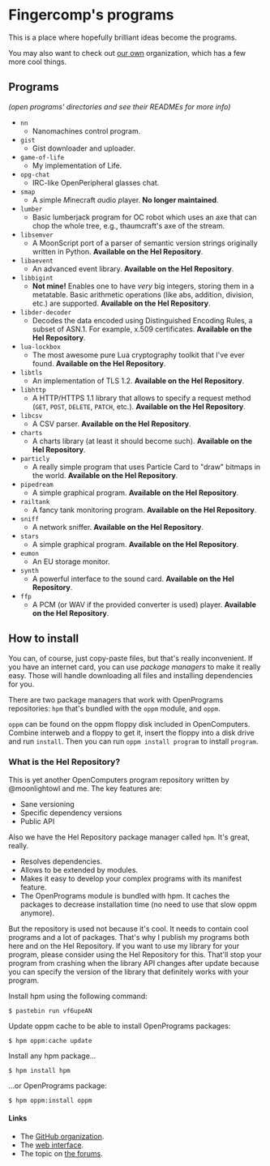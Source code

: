 # Fingercomp's programs
This is a place where hopefully brilliant ideas become the programs.

You may also want to check out [our own](https://github.com/cc-ru) organization, which has a few more cool things.

## Programs
*(open programs' directories and see their READMEs for more info)*
* `nn`
  * Nanomachines control program.
* `gist`
  * Gist downloader and uploader.
* `game-of-life`
  * My implementation of Life.
* `opg-chat`
  * IRC-like OpenPeripheral glasses chat.
* `smap`
  * A *s*imple *M*inecraft *a*udio *p*layer. **No longer maintained**.
* `lumber`
  * Basic lumberjack program for OC robot which uses an axe that can chop the whole tree, e.g., thaumcraft's axe of the stream.
* `libsemver`
  * A MoonScript port of a parser of semantic version strings originally written in Python. **Available on the Hel Repository**.
* `libaevent`
  * An advanced event library. **Available on the Hel Repository**.
* `libbigint`
  * **Not mine!** Enables one to have *very* big integers, storing them in a metatable. Basic arithmetic operations (like abs, addition, division, etc.) are supported. **Available on the Hel Repository**.
* `libder-decoder`
  * Decodes the data encoded using Distinguished Encoding Rules, a subset of ASN.1. For example, x.509 certificates. **Available on the Hel Repository**.
* `lua-lockbox`
  * The most awesome pure Lua cryptography toolkit that I've ever found. **Available on the Hel Repository**.
* `libtls`
  * An implementation of TLS 1.2. **Available on the Hel Repository**.
* `libhttp`
  * A HTTP/HTTPS 1.1 library that allows to specify a request method (`GET`, `POST`, `DELETE`, `PATCH`, etc.). **Available on the Hel Repository**.
* `libcsv`
  * A CSV parser. **Available on the Hel Repository**.
* `charts`
  * A charts library (at least it should become such). **Available on the Hel Repository**.
* `particly`
  * A really simple program that uses Particle Card to "draw" bitmaps in the world. **Available on the Hel Repository**.
* `pipedream`
  * A simple graphical program. **Available on the Hel Repository**.
* `railtank`
  * A fancy tank monitoring program. **Available on the Hel Repository**.
* `sniff`
  * A network sniffer. **Available on the Hel Repository**.
* `stars`
  * A simple graphical program. **Available on the Hel Repository**.
* `eumon`
  * An EU storage monitor.
* `synth`
  * A powerful interface to the sound card. **Available on the Hel Repository**.
* `ffp`
  * A PCM (or WAV if the provided converter is used) player. **Available on the Hel Repository**.

## How to install
You can, of course, just copy-paste files, but that's really inconvenient.
If you have an internet card, you can use *package managers* to make it really
easy. Those will handle downloading all files and installing dependencies for
you.

There are two package managers that work with OpenPrograms repositories: `hpm`
that's bundled with the `oppm` module, and `oppm`.

`oppm` can be found on the oppm floppy disk included in OpenComputers. Combine
interweb and a floppy to get it, insert the floppy into a disk drive and run
`install`. Then you can run `oppm install program` to install `program`.

### What is the Hel Repository?
This is yet another OpenComputers program repository written by @moonlightowl and me. The key features are:
* Sane versioning
* Specific dependency versions
* Public API

Also we have the Hel Repository package manager called `hpm`. It's great, really.
* Resolves dependencies.
* Allows to be extended by modules.
* Makes it easy to develop your complex programs with its manifest feature.
* The OpenPrograms module is bundled with hpm. It caches the packages to decrease installation time (no need to use that slow oppm anymore).

But the repository is used not because it's cool. It needs to contain cool
programs and a lot of packages. That's why I publish my programs both here and
on the Hel Repository. If you want to use my library for your program, please
consider using the Hel Repository for this. That'll stop your program from
crashing when the library API changes after update because you can specify the
version of the library that definitely works with your program.

Install hpm using the following command:

```
$ pastebin run vf6upeAN
```

Update oppm cache to be able to install OpenPrograms packages:

```
$ hpm oppm:cache update
```

Install any hpm package...

```
$ hpm install hpm
```

...or OpenPrograms package:

```
$ hpm oppm:install oppm
```

#### Links
* The [GitHub organization](https://github.com/hel-repo).
* The [web interface](https://hel.fomalhaut.me/).
* The topic on [the forums](https://oc.cil.li/index.php?/topic/1116-hel-repository/).

